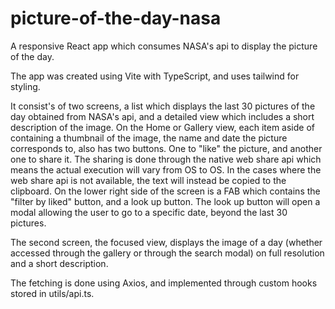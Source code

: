 # picture-of-the-day-nasa
A responsive React app which consumes NASA's api to display the picture of the day.

The app was created using Vite with TypeScript, and uses tailwind for styling.

It consist's of two screens, a list which displays the last 30 pictures of the day obtained from NASA's api, and a detailed view which includes a short description of the image.
On the Home or Gallery view, each item aside of containing a thumbnail of the image, the name and date the picture corresponds to, also has two buttons. One to "like" the picture, and another one to share it.
The sharing is done through the native web share api which means the actual execution will vary from OS to OS. In the cases where the web share api is not available, the text will instead be copied to the clipboard.
On the lower right side of the screen is a FAB which contains the "filter by liked" button, and a look up button. 
The look up button will open a modal allowing the user to go to a specific date, beyond the last 30 pictures.

The second screen, the focused view, displays the image of a day (whether accessed through the gallery or through the search modal) on full resolution and a short description.

The fetching is done using Axios, and implemented through custom hooks stored in utils/api.ts.

